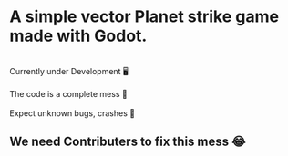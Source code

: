 <h1>A simple vector Planet strike game made with Godot.</h1>

<p>
<br>Currently under Development 🖥️ </br>
<br>The code is a complete mess 🧹 </br>
<br>Expect unknown bugs, crashes 🐞 </br>
</p> 

<h2>We need Contributers to fix this mess 😂 </h2>

